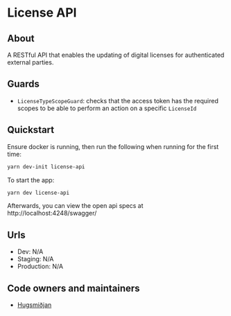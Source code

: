 # License API

## About

A RESTful API that enables the updating of digital licenses for authenticated external parties.

## Guards

- `LicenseTypeScopeGuard`: checks that the access token has the required scopes to be able to perform an action on a specific `LicenseId`

## Quickstart

Ensure docker is running, then run the following when running for the first time:

```bash
yarn dev-init license-api
```

To start the app:

```bash
yarn dev license-api
```

Afterwards, you can view the open api specs at http://localhost:4248/swagger/

## Urls

- Dev: N/A
- Staging: N/A
- Production: N/A

## Code owners and maintainers

- [Hugsmiðjan](https://github.com/orgs/island-is/teams/hugsmidjan/members)
